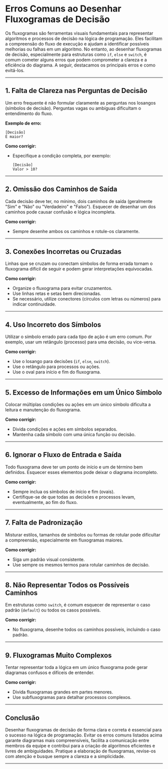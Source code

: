 
# Erros Comuns ao Desenhar Fluxogramas de Decisão

Os fluxogramas são ferramentas visuais fundamentais para representar algoritmos e processos de decisão na lógica de programação. Eles facilitam a compreensão do fluxo de execução e ajudam a identificar possíveis melhorias ou falhas em um algoritmo. No entanto, ao desenhar fluxogramas de decisão, especialmente para estruturas como `if`, `else` e `switch`, é comum cometer alguns erros que podem comprometer a clareza e a eficiência do diagrama. A seguir, destacamos os principais erros e como evitá-los.

---

## 1. **Falta de Clareza nas Perguntas de Decisão**

Um erro frequente é não formular claramente as perguntas nos losangos (símbolos de decisão). Perguntas vagas ou ambíguas dificultam o entendimento do fluxo.

**Exemplo de erro:**
```
[Decisão]
É maior?
```
**Como corrigir:**
- Especifique a condição completa, por exemplo:  
  ```
  [Decisão]
  Valor > 10?
  ```

---

## 2. **Omissão dos Caminhos de Saída**

Cada decisão deve ter, no mínimo, dois caminhos de saída (geralmente "Sim" e "Não" ou "Verdadeiro" e "Falso"). Esquecer de desenhar um dos caminhos pode causar confusão e lógica incompleta.

**Como corrigir:**
- Sempre desenhe ambos os caminhos e rotule-os claramente.

---

## 3. **Conexões Incorretas ou Cruzadas**

Linhas que se cruzam ou conectam símbolos de forma errada tornam o fluxograma difícil de seguir e podem gerar interpretações equivocadas.

**Como corrigir:**
- Organize o fluxograma para evitar cruzamentos.
- Use linhas retas e setas bem direcionadas.
- Se necessário, utilize conectores (círculos com letras ou números) para indicar continuidade.

---

## 4. **Uso Incorreto dos Símbolos**

Utilizar o símbolo errado para cada tipo de ação é um erro comum. Por exemplo, usar um retângulo (processo) para uma decisão, ou vice-versa.

**Como corrigir:**
- Use o losango para decisões (`if`, `else`, `switch`).
- Use o retângulo para processos ou ações.
- Use o oval para início e fim do fluxograma.

---

## 5. **Excesso de Informações em um Único Símbolo**

Colocar múltiplas condições ou ações em um único símbolo dificulta a leitura e manutenção do fluxograma.

**Como corrigir:**
- Divida condições e ações em símbolos separados.
- Mantenha cada símbolo com uma única função ou decisão.

---

## 6. **Ignorar o Fluxo de Entrada e Saída**

Todo fluxograma deve ter um ponto de início e um de término bem definidos. Esquecer esses elementos pode deixar o diagrama incompleto.

**Como corrigir:**
- Sempre inclua os símbolos de início e fim (ovais).
- Certifique-se de que todas as decisões e processos levam, eventualmente, ao fim do fluxo.

---

## 7. **Falta de Padronização**

Misturar estilos, tamanhos de símbolos ou formas de rotular pode dificultar a compreensão, especialmente em fluxogramas maiores.

**Como corrigir:**
- Siga um padrão visual consistente.
- Use sempre os mesmos termos para rotular caminhos de decisão.

---

## 8. **Não Representar Todos os Possíveis Caminhos**

Em estruturas como `switch`, é comum esquecer de representar o caso padrão (`default`) ou todos os casos possíveis.

**Como corrigir:**
- No fluxograma, desenhe todos os caminhos possíveis, incluindo o caso padrão.

---

## 9. **Fluxogramas Muito Complexos**

Tentar representar toda a lógica em um único fluxograma pode gerar diagramas confusos e difíceis de entender.

**Como corrigir:**
- Divida fluxogramas grandes em partes menores.
- Use subfluxogramas para detalhar processos complexos.

---

## **Conclusão**

Desenhar fluxogramas de decisão de forma clara e correta é essencial para o sucesso na lógica de programação. Evitar os erros comuns listados acima garante diagramas mais compreensíveis, facilita a comunicação entre membros da equipe e contribui para a criação de algoritmos eficientes e livres de ambiguidades. Pratique a elaboração de fluxogramas, revise-os com atenção e busque sempre a clareza e a simplicidade.

---
```